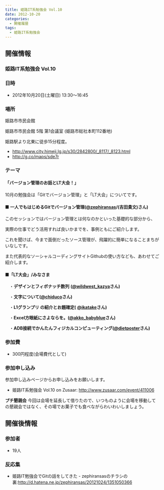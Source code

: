 ```yaml
---
title: 姫路IT系勉強会 Vol.10
date: 2012-10-20
categories:
  - 開催履歴
tags:
  - 姫路IT系勉強会
---
```


開催情報
--------

### 姫路IT系勉強会 Vol.10

### 日時

-   2012年10月20日(土曜日) 13:30～16:45

### 場所

姫路市市民会館

姫路市市民会館 5階 第1会議室 (姫路市総社本町112番地)

姫路駅より北東に徒歩15分程度。

-   <http://www.city.himeji.lg.jp/s30/2842800/_8117/_8123.html>
-   <http://g.co/maps/sde7r>

### テーマ

#### 「バージョン管理のお話とLT大会！」

10月の勉強会は「Gitでバージョン管理」と「LT大会」についてです。

#### ■ **一人でもはじめるGitでバージョン管理([@zephiransas](http://twitter.com/zephiransas)/(吉田貴文)さん)**

このセッションではバージョン管理とは何なのかといった基礎的な部分から、

実際の仕事でどう活用すれば良いかまでを、事例ともにご紹介します。

これを聞けば、今まで面倒だったソース管理が、飛躍的に簡単になることまちがいなしです。

また代表的なソーシャルコーディングサイトGithubの使い方なども、あわせてご紹介します。

#### ■「LT大会」/みなさま

　・**デザインとフィボナッチ数列** **([@wildwest\_kazya](http://twitter.com/wildwest_kazya)さん)**

　・**文字について([@chiduco](http://twitter.com/chiduco)さん)**

　・**L1グランプリ の紹介とお題確定(** [**@ikatake**](http://twitter.com/ikatake)**さん)**

　・**Excel方眼紙にさよならを。([@akko\_babyblue](http://twitter.com/akko_babyblue)さん)**

　・**ADB接続でかんたんフィジカルコンピューティング([@dietposter](http://twitter.com/dietposter)さん)**

### 参加費

-   300円程度(会場費代として)

### 参加申し込み

参加申し込みページからお申し込みをお願いします。

-   姫路IT系勉強会 Vol.10 on Zusaar: <http://www.zusaar.com/event/411006>

**プチ懇親会**
今回は会場を延長して借りたので、いつものように会場を移動しての懇親会ではなく、その場でお菓子でも食べながらわいわいしましょう。

開催後情報
----------

### 参加者

-   19人

### 反応集

-   姫路IT勉強会でGitの話をしてきた - zephiransasのチラシの裏:<http://d.hatena.ne.jp/zephiransas/20121024/1351050366>
